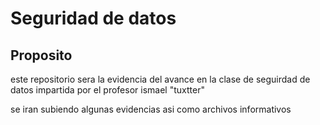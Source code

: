 # Seguridad de datos


## Proposito
este repositorio sera la evidencia del avance en la clase de seguirdad de datos impartida por el profesor ismael "tuxtter"

se iran subiendo algunas evidencias asi como archivos informativos 